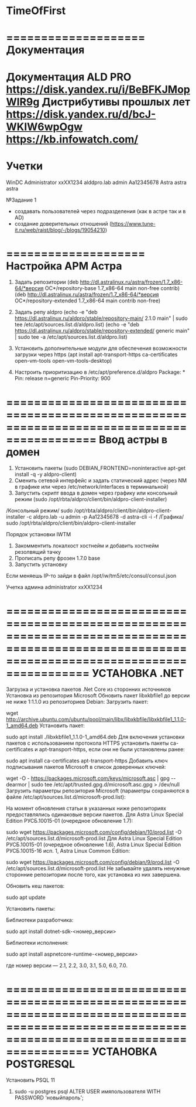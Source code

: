 # TimeOfFirst
====================
Документация
====================
Документация ALD PRO https://disk.yandex.ru/i/BeBFKJMopWlR9g
Дистрибутивы прошлых лет https://disk.yandex.ru/d/bcJ-WKIW6wpOgw
https://kb.infowatch.com/
====================
Учетки
====================
WinDC  Administrator xxXX1234
alddpro.lab  admin Aa12345678
Astra astra astra

№Задание 1
- создавать пользователей через подразделения (как в астре так и в AD)
- создание доверительных отношений (https://www.tune-it.ru/web/raist/blog/-/blogs/19054210)

====================
Настройка АРМ Астра
====================
1. Задать репозитории (deb http://dl.astralinux.ru/astra/frozen/1.7_x86-64/*версия ОС*/repository-base 1.7_x86-64 main non-free contrib)
                      (deb http://dl.astralinux.ru/astra/frozen/1.7_x86-64/*версия ОС*/repository-extended 1.7_x86-64 main contrib non-free)

2. Задать репу aldpro (echo -e "deb https://dl.astralinux.ru/aldpro/stable/repository-main/ 2.1.0 main" | sudo tee /etc/apt/sources.list.d/aldpro.list)
                      (echo -e "deb https://dl.astralinux.ru/aldpro/stable/repository-extended/ generic main" | sudo tee -a /etc/apt/sources.list.d/aldpro.list)

3. Установить дополнительные модули для обеспечения возможности загрузки через https (apt install apt-transport-https ca-certificates open-vm-tools open-vm-tools-desktop)
4. Настроить приоритизацию в /etc/apt/preference.d/aldpro
                      Package: *
                      Pin: release n=generic
                      Pin-Priority: 900

===========================================================================================
Ввод астры в домен
===========================================================================================

1. Установить пакеты (sudo DEBIAN_FRONTEND=noninteractive apt-get install -q -y aldpro-client)
2. Сменить сетевой интерфейс и задать статический адрес (через NM в графике или через /etc/network/interfaces в терминальной)
3. Запустить скрипт ввода в домен через графику или консольный режим (sudo /opt/rbta/aldpro/client/bin/aldpro-client-installer)

/Консольный режим/ sudo /opt/rbta/aldpro/client/bin/aldpro-client-installer -c aldpro.lab -u admin -p Aa12345678 -d astra-cli -i -f
/Графика/ sudo /opt/rbta/aldpro/client/bin/aldpro-client-installer


Порядок установки IWTM

1. Закомментить локалхост хостнейм и добавить хостнейм резолвящий тачку  
2. Прописать репу фрозен 1.7.0 base
3. Запустить установку

Если меняешь IP-то зайди в файл /opt/iw/tm5/etc/consul/consul.json

Учетка админа administrator xxXX1234

==============================================================================================================================================
УСТАНОВКА .NET
==============================================================================================================================================
Загрузка и установка пакетов .Net Core из сторонних источников
Установка из репозитория Microsoft
Обновить пакет libxkbfile1 до версии не ниже 1:1.1.0 из репозиториев Debian:
Загрузить пакет: 

wget http://archive.ubuntu.com/ubuntu/pool/main/libx/libxkbfile/libxkbfile1_1.1.0-1_amd64.deb
Установить пакет:

sudo apt install ./libxkbfile1_1.1.0-1_amd64.deb
Для включения установки пакетов с использованием протокола HTTPS установить пакеты ca-certificates и apt-transport-https, если они не были установлены ранее:

sudo apt install ca-certificates apt-transport-https
Добавить ключ подписывания пакетов Microsoft в список доверенных ключей:

wget -O - https://packages.microsoft.com/keys/microsoft.asc | gpg --dearmor | sudo tee /etc/apt/trusted.gpg.d/microsoft.asc.gpg > /dev/null
Загрузить параметры репозитория Microsoft (параметры сохраняются в файле /etc/apt/sources.list.d/microsoft-prod.list):

На момент обновления статьи в указанных ниже репозиториях предоставлялись одинаковые версии пакетов.
Для Astra Linux Special Edition РУСБ.10015-01 (очередное обновление 1.7):

sudo wget https://packages.microsoft.com/config/debian/10/prod.list -O /etc/apt/sources.list.d/microsoft-prod.list
Для Astra Linux Special Edition РУСБ.10015-01 (очередное обновление 1.6), Astra Linux Special Edition РУСБ.10015-16 исп. 1, Astra Linux Common Edition:

sudo wget https://packages.microsoft.com/config/debian/9/prod.list -O /etc/apt/sources.list.d/microsoft-prod.list
Не забывайте удалять ненужные сторонние репозитории после того, как установка из них завершена.

Обновить кеш пакетов:

sudo apt update

Установить пакеты:

Библиотеки разработчика:

sudo apt install dotnet-sdk-<номер_версии>

Библиотеки исполнения:

sudo apt install aspnetcore-runtime-<номер_версии>

где номер версии — 2.1, 2.2, 3.0, 3.1, 5.0, 6.0, 7.0.

==============================================================================================================================================
УСТАНОВКА POSTGRESQL
==============================================================================================================================================
Установить PSQL 11

1. sudo -u postgres psql
ALTER USER имяпользователя WITH PASSWORD 'новыйпароль';
